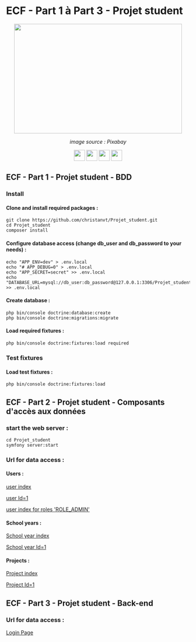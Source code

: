 # ECF - Part 1 à Part 3 - Projet student

<p align="center">
  <img width="460" height="300" src="https://cdn.pixabay.com/photo/2016/12/09/18/30/database-schema-1895779_1280.png">
</p>
<p align="center" ><em>image source : Pixabay</em></p>

<p align="center">
  <img height="30" src="https://img.shields.io/badge/Symfony-lightgrey?style=flat&logo=symfony&logoColor=white&labelColor=black">
  <img height="30" src="https://img.shields.io/badge/MariaDB-lightgrey?style=flat&logo=mariadb&logoColor=white&labelColor=red">
  <img height="30" src="https://img.shields.io/badge/Php-lightgrey?style=flat&logo=php&logoColor=white&labelColor=8892BF">
  <img height="30" src="https://img.shields.io/badge/Composer-lightgrey?style=flat&logo=composer&logoColor=44f&labelColor=eee&Color=red">
</p>

## ECF - Part 1 - Projet student - BDD

### Install

#### Clone and install required packages :

    git clone https://github.com/christanvt/Projet_student.git
    cd Projet_student
    composer install

#### Configure database access (change db_user and db_password to your needs) :

    echo "APP_ENV=dev" > .env.local
    echo "# APP_DEBUG=0" > .env.local
    echo "APP_SECRET=secret" >> .env.local
    echo "DATABASE_URL=mysql://db_user:db_password@127.0.0.1:3306/Projet_student" >> .env.local

#### Create database :

    php bin/console doctrine:database:create
    php bin/console doctrine:migrations:migrate

#### Load required fixtures :

    php bin/console doctrine:fixtures:load required

### Test fixtures

#### Load test fixtures :

    php bin/console doctrine:fixtures:load

## ECF - Part 2 - Projet student - Composants d'accès aux données

### start the web server :

    cd Projet_student
    symfony server:start

### Url for data access :

#### Users :

[user index](http://127.0.0.1:8000/user/)

[user Id=1](http://127.0.0.1:8000/user/1)

[user index for roles 'ROLE_ADMIN'](http://127.0.0.1:8000/user/admin)

#### School years :

[School year index](http://127.0.0.1:8000/school_year/)

[School year Id=1](http://127.0.0.1:8000/school_year/1)

#### Projects :

[Project index](http://127.0.0.1:8000/project/)

[Project Id=1](http://127.0.0.1:8000/project/1)

## ECF - Part 3 - Projet student - Back-end

### Url for data access :

[Login Page](http://127.0.0.1:8000/login/)
